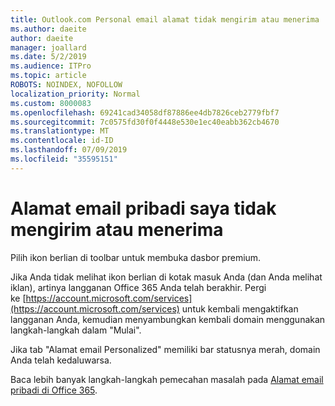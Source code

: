 ```yaml
---
title: Outlook.com Personal email alamat tidak mengirim atau menerima
ms.author: daeite
author: daeite
manager: joallard
ms.date: 5/2/2019
ms.audience: ITPro
ms.topic: article
ROBOTS: NOINDEX, NOFOLLOW
localization_priority: Normal
ms.custom: 8000083
ms.openlocfilehash: 69241cad34058df87886ee4db7826ceb2779fbf7
ms.sourcegitcommit: 7c0575fd30f0f4448e530e1ec40eabb362cb4670
ms.translationtype: MT
ms.contentlocale: id-ID
ms.lasthandoff: 07/09/2019
ms.locfileid: "35595151"
---
```

# <a name="my-personalized-email-address-isnt-sending-or-receiving"></a>Alamat email pribadi saya tidak mengirim atau menerima

Pilih ikon berlian di toolbar untuk membuka dasbor premium.

Jika Anda tidak melihat ikon berlian di kotak masuk Anda (dan Anda melihat iklan), artinya langganan Office 365 Anda telah berakhir. Pergi ke [https://account.microsoft.com/services](https://account.microsoft.com/services) untuk kembali mengaktifkan langganan Anda, kemudian menyambungkan kembali domain menggunakan langkah-langkah dalam "Mulai".

Jika tab "Alamat email Personalized" memiliki bar statusnya merah, domain Anda telah kedaluwarsa.

Baca lebih banyak langkah-langkah pemecahan masalah pada [Alamat email pribadi di Office 365](https://support.office.com/article/75416a58-b225-4c02-8c07-8979403b427b?wt.mc_id=Office_Outlook_com_Alchemy).